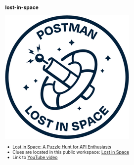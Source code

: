 ### lost-in-space

![lost in space badge](https://github.com/loopDelicious/lost-in-space/blob/main/lost-in-space-postman-blog-2.png)

- [Lost in Space: A Puzzle Hunt for API Enthusiasts](https://blog.postman.com/lost-in-space-puzzle-hunt-for-api-enthusiasts/)
- Clues are located in this public workspace: [Lost in Space](https://www.postman.com/postman/workspace/lost-in-space/overview)
- Link to [YouTube video](https://youtu.be/izbtF66EO1U)

